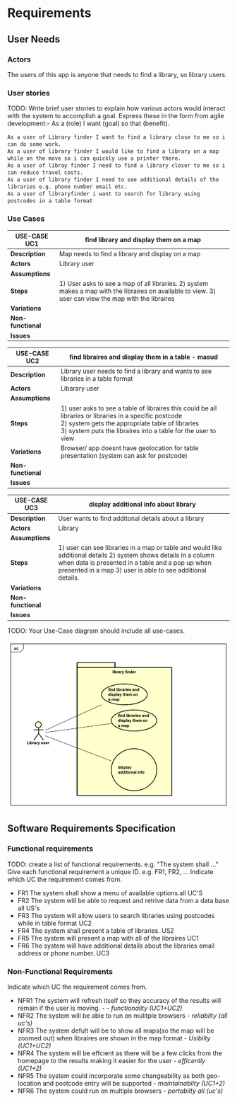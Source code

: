# Requirements

## User Needs

### Actors
The users of this app is anyone that needs to find a library, so library users.

### User stories
TODO: Write brief user stories to explain how various actors would interact with the system to accomplish a goal.
    Express these in the form from agile development:- As a (role) I want (goal) so that (benefit). 
    
    As a user of Library finder I want to find a library close to me so i can do some work.
    As a user of library finder I would like to find a library on a map while on the move so i can quickly use a printer there.
    As a user of libray finder I need to find a library closer to me so i can reduce travel costs.
    As a user of library finder I need to see additional details of the libraries e.g. phone number email etc. 
    As a user of libraryfinder i want to search for library using postcodes in a table format


### Use Cases


|  USE-CASE  UC1   | find library and display them on a map
| -------------------------------------- | ------------------- |
| **Description**    |Map needs to find a library and display on a map |
| **Actors**         |Library user |
| **Assumptions**    | </td></tr>
| **Steps**          |1) User asks to see a map of all libraries. 2) system makes a map with the libraires on available to view. 3) user can view the map with the libraires |
| **Variations**     | |
| **Non-functional** | |
| **Issues**         | |


|  USE-CASE  UC2     | find libraires and display them in a table  - masud 
| -------------------------------------- | ------------------- |
| **Description**    | Library user needs to find a library and wants to see libraries in a table format   |
| **Actors**         | Libarary  user  |
| **Assumptions**    | </td></tr>
| **Steps**          | 1) user asks to see a table of libraires this could be all libraries or libraries in a specific postcode<br/>    2) system gets the appropriate table of libraries<br/>  3) system puts the  libraires into a table for the user to view |
| **Variations**     | Browser/ app doesnt have geolocation for table presentation (system can ask for postcode)|
| **Non-functional** |  |
| **Issues**         |  |



|  USE-CASE  UC3  | display additional info about library 
| -------------------------------------- | ------------------- |
| **Description**    | User wants to find additonal details about a library |
| **Actors**         | Library |
| **Assumptions**    | </td></tr>
| **Steps**          | 1) user can see libraries in a map or table and would like additional details 2) system shows details in a column when data is presented in a table and a pop up when presented in a map 3) user is able to see additional details.  |
| **Variations**     | |
| **Non-functional** | |
| **Issues**         | |





TODO: Your Use-Case diagram should include all use-cases.

![UseCase Diagram](images/usecase.png)

## Software Requirements Specification
### Functional requirements
TODO: create a list of functional requirements. 
    e.g. "The system shall ..."
    Give each functional requirement a unique ID. e.g. FR1, FR2, ...
    Indicate which UC the requirement comes from.

   * FR1 The system shall show a menu of available options.all UC'S
   * FR2 The system will be able to request and retrive data from a data base all US's
   * FR3 The system will allow users to search libraries using postcodes while in table format UC2
   * FR4 The system shall present a table of libraries.  US2
   * FR5 The system will  present a map with all of the libraires UC1
   * FR6 The system will have additional details about the libraries email address or phone number. UC3
   


### Non-Functional Requirements


Indicate which UC the requirement comes from.
  * NFR1 The system will refresh itself so they accuracy of the results will remain if the user is moving. - <i>- functionality (UC1+UC2)</i>
  * NFR2 The system will be able to run on mulitple browsers  <i> - reliablity (all uc's)</i>
  * NFR3 The system defult will be to show all maps(so the map will be zoomed out) when libraires are shown in the map format <i> - Usibilty (UC1+UC2) </i>
  * NFR4 The system will be effcient as there will be a few clicks from the homepage to the results making it easier for the user <i> - efficently (UC1+2)</i>
  * NFR5 The system could incorporate some changeability as both geo-location and postcode entry will be supported <i> - maintainabilty (UC1+2)</i>
  * NFR6 The system could run on multiple browsers <i> - portabilty all (uc's)</i>

   
